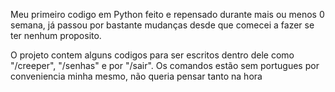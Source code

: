 Meu primeiro codigo em Python feito e repensado durante mais ou menos 0 semana, já passou por bastante mudanças desde que comecei a fazer se ter nenhum proposito.

O projeto contem alguns codigos para ser escritos dentro dele como "/creeper", "/senhas" e por "/sair". Os comandos estão sem portugues por conveniencia minha mesmo, não queria pensar tanto na hora

